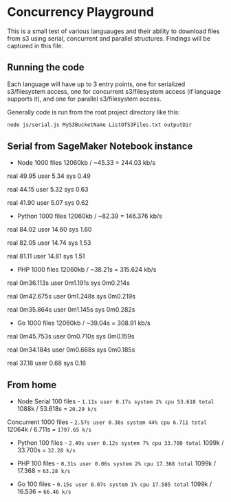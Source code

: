 # Concurrency Playground

This is a small test of various languauges and their ability to download files from s3 using serial, concurrent and parallel structures. Findings will be captured in this file.

## Running the code

Each language will have up to 3 entry points, one for serialized s3/filesystem access, one for concurrent s3/filesystem access (if language supports it), and one for parallel s3/filesystem access.

Generally code is run from the root project directory like this:
```bash
node js/serial.js MyS3BucketName ListOfS3Files.txt outputDir
```

## Serial from SageMaker Notebook instance

* Node
1000 files 12060kb / ~45.33 = 244.03 kb/s

real 49.95
user 5.34
sys 0.49

real 44.15
user 5.32
sys 0.63

real 41.90
user 5.07
sys 0.62

* Python
1000 files 12060kb / ~82.39 = 146.376 kb/s

real 84.02
user 14.60
sys 1.60

real 82.05
user 14.74
sys 1.53

real 81.11
user 14.81
sys 1.51

* PHP
1000 files 12060kb / ~38.21s = 315.624 kb/s

real    0m36.113s
user    0m1.191s
sys     0m0.214s

real    0m42.675s
user    0m1.248s
sys     0m0.219s

real    0m35.864s
user    0m1.145s
sys     0m0.282s

* Go
1000 files 12060kb / ~39.04s = 308.91 kb/s

real    0m45.753s
user    0m0.710s
sys     0m0.159s

real    0m34.184s
user    0m0.668s
sys     0m0.185s

real 37.18
user 0.68
sys 0.16


## From home

* Node
Serial
100 files - `1.11s user 0.17s system 2% cpu 53.618 total`
1088k / 53.618s = `20.29 k/s`

Concurrent
1000 files - `2.57s user 0.38s system 44% cpu 6.711 total`
12064k / 6.711s = `1797.65 k/s`

* Python
100 files - `2.49s user 0.12s system 7% cpu 33.700 total`
1099k / 33.700s = `32.28 k/s`

* PHP
100 files - `0.31s user 0.06s system 2% cpu 17.368 total`
1099k / 17.368 = `63.28 k/s`

* Go
100 files - `0.15s user 0.07s system 1% cpu 17.585 total`
1099k / 16.536 = `66.46 k/s`
